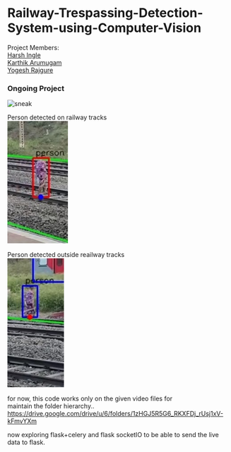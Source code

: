 # Railway-Trespassing-Detection-System-using-Computer-Vision

Project Members: \
[Harsh Ingle](https://github.com/HarIn-Inc) \
[Karthik Arumugam](https://github.com/KarthikArumugam3) \
[Yogesh Rajgure](https://github.com/YogeshRajgure)


### Ongoing Project
![sneak ](static/videos/tresspassing_detection_v1.gif)

Person detected on railway tracks \
![](static/images/1_.jpg)

Person detected outside reailway tracks \
![](static/images/2_.jpg)

for now, this code works only on the given video files for \
maintain the folder hierarchy..
https://drive.google.com/drive/u/6/folders/1zHGJ5R5G6_RKXFDj_rUsj1xV-kFmvYXm

now exploring flask+celery and flask socketIO to be able to send the live data to flask.
